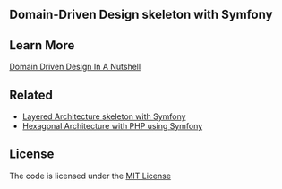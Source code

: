 ## Domain-Driven Design skeleton with Symfony


## Learn More  
[Domain Driven Design In A Nutshell](https://github.com/habibun/php/tree/main/src/Concept/Ddd)


## Related
- [Layered Architecture skeleton with Symfony](https://github.com/habibun/symfony-layered)  
- [Hexagonal Architecture with PHP using Symfony](https://github.com/habibun/hexagonal-architecture)  



## License
The code is licensed under the [MIT License](https://github.com/habibun/ddd-skeleton/blob/master/LICENSE)


[//]: # (Links)
[1]: https://github.com/habibun/symfony-ddd/tree/main
